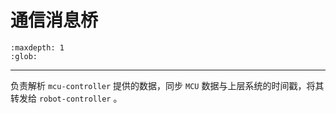 # 通信消息桥

```{toctree}
:maxdepth: 1
:glob:
```

------

负责解析 `mcu-controller` 提供的数据，同步 `MCU` 数据与上层系统的时间戳，将其转发给 `robot-controller` 。
